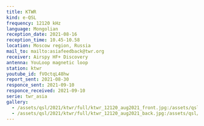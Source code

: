 ```yaml
---
title: KTWR
kind: e-QSL
frequency: 12120 kHz
language: Mongolian
reception_date: 2021-08-16
reception_time: 10.45-10.58
location: Moscow region, Russia
mail_to: mailto:asiafeedback@twr.org
receiver: Airspy HF+ Discovery
antenna: YouLoop magnetic loop
station: ktwr
youtube_id: fVOctqL48hw
report_sent: 2021-08-30
responce_sent: 2021-09-10
responce_received: 2021-09-10
serie: twr_asia
gallery:
  - /assets/qsl/2021/ktwr/full/ktwr_12120_aug2021_front.jpg:/assets/qsl/2021/ktwr/small/ktwr_12120_aug2021_front.jpg
  - /assets/qsl/2021/ktwr/full/ktwr_12120_aug2021_back.jpg:/assets/qsl/2021/ktwr/small/ktwr_12120_aug2021_back.jpg
---
```

